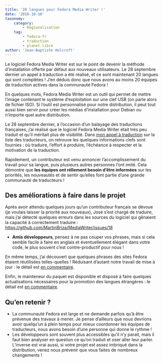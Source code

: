 ```yaml
---
title: '20 langues pour Fedora Media Writer !'
date: '2016-10-10'
taxonomy:
    category:
        - Régionalisation
    tag:
        - fedora-fr
        - traduction
        - planet-libre
author: 'Jean-Baptiste Holcroft'
---
```


Le logiciel Fedora Media Writer est sur le point de devenir la méthode d’installation offerte par défaut aux nouveaux utilisateurs. Le 28 septembre dernier un appel à traduction a été réalisé, et ce sont maintenant 20 langues qui sont complètes ! J’en déduis donc que nous avons au moins 20 équipes de traduction actives dans la communauté Fedora !

En quelques mots, Fedora Media Writer est un outil qui permet de mettre l’image contenant le système d’exploitation sur une clef USB (on parle alors de fichier ISO). Si l’outil est personnalisé pour notre distribution, il peut tout aussi bien servir pour créer les médias d’installation pour Debian ou n’importe quel autre distribution.

Le 28 septembre dernier, à l’occasion d’un balayage des traductions françaises, j’ai réalisé que le logiciel Fedora Media Writer était très peu traduit et qu’il méritait plus de visibilité. Dans [mon appel à traduction](https://lists.fedoraproject.org/archives/list/trans@lists.fedoraproject.org/message/EUYECEEEL6CPKU2A7CC5ECLCI77YYVAA/) sur la liste des traducteurs, on retrouve les quelques informations clefs sont fournies : où traduire, l’effort à produire, l’échéance à respecter et la motivation de la traduction.

Rapidement, un contributeur est venu annoncer l’accomplissement du travail pour sa langue, puis plusieurs autres personnes l’ont imité. Cela démontre que **les équipes ont réllement besoin d’être informées** sur les priorités, les nouveautés et de sentir qu’elles font partie d’une grande communauté de traducteurs !

## Des améliorations à faire dans le projet

Après avoir attendu quelques jours qu’un contributeur français se dévoue (je voulais laisser la priorité aux nouveaux), José s’est chargé de traduire, mais j’ai détecté quelques erreurs dans les sources du logiciel qui gênaient la capacité à correctement traduire : https://github.com/MartinBriza/MediaWriter/issues/18

* **Amis développeurs**, pensez à ne pas couper vos phrases, mais si cela semble facile à faire en anglais et éventuellement élégant dans votre code, le plus souvent c’est contre-productif pour nous !

En même temps, j’ai découvert que quelques phrases des sites Fedora étaient réutilisées telles-quelles ! Réduisant d’autant notre travail de mise à jour : le détail est [en commentaire](https://github.com/MartinBriza/MediaWriter/commit/2a3c87337f80b004c942e24aa8a672030de26a85#commitcomment-19283133).

Enfin, le mainteneur du paquet est disponible et disposé à faire quelques actualisations nécessaires pour la promotion des langues étrangères : le détail est [en commentaire](https://github.com/MartinBriza/MediaWriter/commit/651e2eed8728538007afe5d08584c5b89d602292#commitcomment-19265136).

## Qu’en retenir ?

* La communauté Fedora est large et ne demande parfois qu’à être prévenue des travaux à mener. Je pense d’ailleurs que nous devrions avoir quelqu’un à plein temps pour mieux coordonner les équipes de traducteurs, nous avons besoin d’une personne qui donne le rythme !
* Les développeurs sont souvent plus accessibles qu’il n’y parait, mais il faut bien analyser en question ce qu’on traduit et oser aller leur parler. L’inverse est vrai aussi, si votre projet est assez imbriqué dans la distribution, venez nous prévenir que vous faites de nombreux changements !
